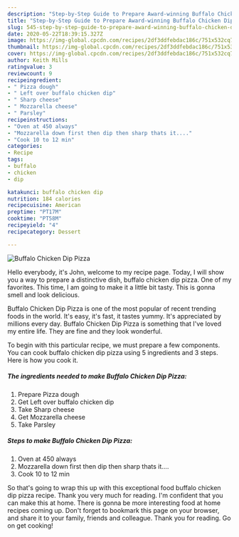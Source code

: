 ```yaml
---
description: "Step-by-Step Guide to Prepare Award-winning Buffalo Chicken Dip Pizza"
title: "Step-by-Step Guide to Prepare Award-winning Buffalo Chicken Dip Pizza"
slug: 545-step-by-step-guide-to-prepare-award-winning-buffalo-chicken-dip-pizza
date: 2020-05-22T18:39:15.327Z
image: https://img-global.cpcdn.com/recipes/2df3ddfebdac186c/751x532cq70/buffalo-chicken-dip-pizza-recipe-main-photo.jpg
thumbnail: https://img-global.cpcdn.com/recipes/2df3ddfebdac186c/751x532cq70/buffalo-chicken-dip-pizza-recipe-main-photo.jpg
cover: https://img-global.cpcdn.com/recipes/2df3ddfebdac186c/751x532cq70/buffalo-chicken-dip-pizza-recipe-main-photo.jpg
author: Keith Mills
ratingvalue: 3
reviewcount: 9
recipeingredient:
- " Pizza dough"
- " Left over buffalo chicken dip"
- " Sharp cheese"
- " Mozzarella cheese"
- " Parsley"
recipeinstructions:
- "Oven at 450 always"
- "Mozzarella down first then dip then sharp thats it...."
- "Cook 10 to 12 min"
categories:
- Recipe
tags:
- buffalo
- chicken
- dip

katakunci: buffalo chicken dip 
nutrition: 184 calories
recipecuisine: American
preptime: "PT17M"
cooktime: "PT58M"
recipeyield: "4"
recipecategory: Dessert

---
```



![Buffalo Chicken Dip Pizza](https://img-global.cpcdn.com/recipes/2df3ddfebdac186c/751x532cq70/buffalo-chicken-dip-pizza-recipe-main-photo.jpg)

Hello everybody, it's John, welcome to my recipe page. Today, I will show you a way to prepare a distinctive dish, buffalo chicken dip pizza. One of my favorites. This time, I am going to make it a little bit tasty. This is gonna smell and look delicious.

Buffalo Chicken Dip Pizza is one of the most popular of recent trending foods in the world. It's easy, it's fast, it tastes yummy. It's appreciated by millions every day. Buffalo Chicken Dip Pizza is something that I've loved my entire life. They are fine and they look wonderful.




To begin with this particular recipe, we must prepare a few components. You can cook buffalo chicken dip pizza using 5 ingredients and 3 steps. Here is how you cook it.

<!--inarticleads1-->

##### The ingredients needed to make Buffalo Chicken Dip Pizza:

1. Prepare  Pizza dough
1. Get  Left over buffalo chicken dip
1. Take  Sharp cheese
1. Get  Mozzarella cheese
1. Take  Parsley




<!--inarticleads2-->

##### Steps to make Buffalo Chicken Dip Pizza:

1. Oven at 450 always
1. Mozzarella down first then dip then sharp thats it....
1. Cook 10 to 12 min




So that's going to wrap this up with this exceptional food buffalo chicken dip pizza recipe. Thank you very much for reading. I'm confident that you can make this at home. There is gonna be more interesting food at home recipes coming up. Don't forget to bookmark this page on your browser, and share it to your family, friends and colleague. Thank you for reading. Go on get cooking!
